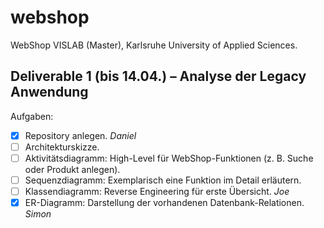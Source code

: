 # webshop #

WebShop VISLAB (Master), Karlsruhe University of Applied Sciences.

## Deliverable 1 (bis 14.04.) – Analyse der Legacy Anwendung ##

Aufgaben:
- [x] Repository anlegen. *Daniel*
- [ ] Architekturskizze.
- [ ] Aktivitätsdiagramm: High-Level für WebShop-Funktionen (z. B. Suche oder Produkt anlegen).
- [ ] Sequenzdiagramm: Exemplarisch eine Funktion im Detail erläutern.
- [ ] Klassendiagramm: Reverse Engineering für erste Übersicht. *Joe*
- [x] ER-Diagramm: Darstellung der vorhandenen Datenbank-Relationen. *Simon*
